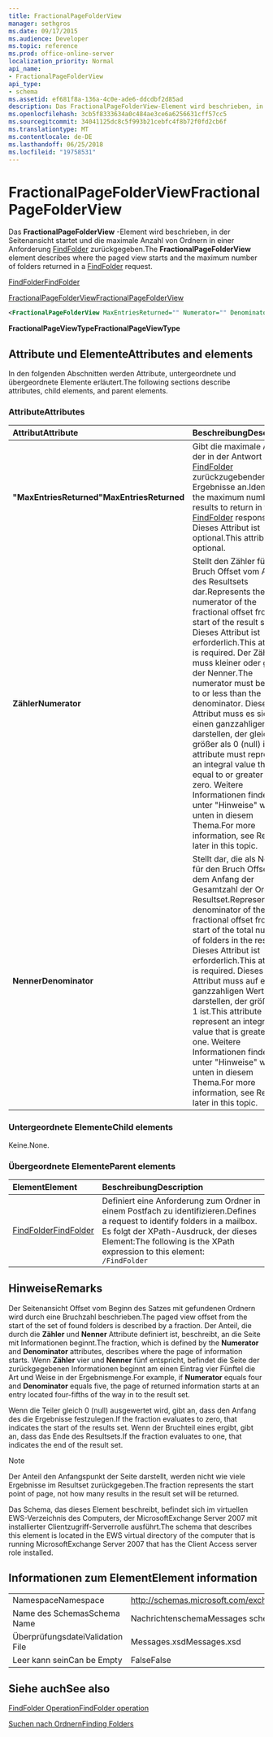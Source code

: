```yaml
---
title: FractionalPageFolderView
manager: sethgros
ms.date: 09/17/2015
ms.audience: Developer
ms.topic: reference
ms.prod: office-online-server
localization_priority: Normal
api_name:
- FractionalPageFolderView
api_type:
- schema
ms.assetid: ef681f8a-136a-4c0e-ade6-ddcdbf2d85ad
description: Das FractionalPageFolderView-Element wird beschrieben, in der Seitenansicht startet und die maximale Anzahl von Ordnern in einer Anforderung FindFolder zurückgegeben.
ms.openlocfilehash: 3cb5f8333634a0c484ae3ce6a6256631cff57cc5
ms.sourcegitcommit: 34041125dc8c5f993b21cebfc4f8b72f0fd2cb6f
ms.translationtype: MT
ms.contentlocale: de-DE
ms.lasthandoff: 06/25/2018
ms.locfileid: "19758531"
---
```

# <a name="fractionalpagefolderview"></a><span data-ttu-id="4ddee-103">FractionalPageFolderView</span><span class="sxs-lookup"><span data-stu-id="4ddee-103">FractionalPageFolderView</span></span>

<span data-ttu-id="4ddee-104">Das **FractionalPageFolderView** -Element wird beschrieben, in der Seitenansicht startet und die maximale Anzahl von Ordnern in einer Anforderung [FindFolder](findfolder.md) zurückgegeben.</span><span class="sxs-lookup"><span data-stu-id="4ddee-104">The **FractionalPageFolderView** element describes where the paged view starts and the maximum number of folders returned in a [FindFolder](findfolder.md) request.</span></span> 
  
[<span data-ttu-id="4ddee-105">FindFolder</span><span class="sxs-lookup"><span data-stu-id="4ddee-105">FindFolder</span></span>](findfolder.md)
  
[<span data-ttu-id="4ddee-106">FractionalPageFolderView</span><span class="sxs-lookup"><span data-stu-id="4ddee-106">FractionalPageFolderView</span></span>](fractionalpagefolderview.md)
  
```xml
<FractionalPageFolderView MaxEntriesReturned="" Numerator="" Denominator=""/>
```

 <span data-ttu-id="4ddee-107">**FractionalPageViewType**</span><span class="sxs-lookup"><span data-stu-id="4ddee-107">**FractionalPageViewType**</span></span>
## <a name="attributes-and-elements"></a><span data-ttu-id="4ddee-108">Attribute und Elemente</span><span class="sxs-lookup"><span data-stu-id="4ddee-108">Attributes and elements</span></span>

<span data-ttu-id="4ddee-109">In den folgenden Abschnitten werden Attribute, untergeordnete und übergeordnete Elemente erläutert.</span><span class="sxs-lookup"><span data-stu-id="4ddee-109">The following sections describe attributes, child elements, and parent elements.</span></span>
  
### <a name="attributes"></a><span data-ttu-id="4ddee-110">Attribute</span><span class="sxs-lookup"><span data-stu-id="4ddee-110">Attributes</span></span>

|<span data-ttu-id="4ddee-111">**Attribut**</span><span class="sxs-lookup"><span data-stu-id="4ddee-111">**Attribute**</span></span>|<span data-ttu-id="4ddee-112">**Beschreibung**</span><span class="sxs-lookup"><span data-stu-id="4ddee-112">**Description**</span></span>|
|:-----|:-----|
|<span data-ttu-id="4ddee-113">**"MaxEntriesReturned"**</span><span class="sxs-lookup"><span data-stu-id="4ddee-113">**MaxEntriesReturned**</span></span> <br/> |<span data-ttu-id="4ddee-114">Gibt die maximale Anzahl der in der Antwort [FindFolder](findfolder.md) zurückzugebender Ergebnisse an.</span><span class="sxs-lookup"><span data-stu-id="4ddee-114">Identifies the maximum number of results to return in the [FindFolder](findfolder.md) response.</span></span> <span data-ttu-id="4ddee-115">Dieses Attribut ist optional.</span><span class="sxs-lookup"><span data-stu-id="4ddee-115">This attribute is optional.</span></span>  <br/> |
|<span data-ttu-id="4ddee-116">**Zähler**</span><span class="sxs-lookup"><span data-stu-id="4ddee-116">**Numerator**</span></span> <br/> |<span data-ttu-id="4ddee-117">Stellt den Zähler für den Bruch Offset vom Anfang des Resultsets dar.</span><span class="sxs-lookup"><span data-stu-id="4ddee-117">Represents the numerator of the fractional offset from the start of the result set.</span></span> <span data-ttu-id="4ddee-118">Dieses Attribut ist erforderlich.</span><span class="sxs-lookup"><span data-stu-id="4ddee-118">This attribute is required.</span></span> <span data-ttu-id="4ddee-119">Der Zähler muss kleiner oder gleich der Nenner.</span><span class="sxs-lookup"><span data-stu-id="4ddee-119">The numerator must be equal to or less than the denominator.</span></span> <span data-ttu-id="4ddee-120">Dieses Attribut muss es sich um einen ganzzahligen Wert darstellen, der gleich oder größer als 0 (null) ist.</span><span class="sxs-lookup"><span data-stu-id="4ddee-120">This attribute must represent an integral value that is equal to or greater than zero.</span></span> <span data-ttu-id="4ddee-121">Weitere Informationen finden Sie unter "Hinweise" weiter unten in diesem Thema.</span><span class="sxs-lookup"><span data-stu-id="4ddee-121">For more information, see Remarks later in this topic.</span></span>  <br/> |
|<span data-ttu-id="4ddee-122">**Nenner**</span><span class="sxs-lookup"><span data-stu-id="4ddee-122">**Denominator**</span></span> <br/> |<span data-ttu-id="4ddee-123">Stellt dar, die als Nenner für den Bruch Offset ab dem Anfang der Gesamtzahl der Ordner im Resultset.</span><span class="sxs-lookup"><span data-stu-id="4ddee-123">Represents the denominator of the fractional offset from the start of the total number of folders in the result set.</span></span> <span data-ttu-id="4ddee-124">Dieses Attribut ist erforderlich.</span><span class="sxs-lookup"><span data-stu-id="4ddee-124">This attribute is required.</span></span> <span data-ttu-id="4ddee-125">Dieses Attribut muss auf einen ganzzahligen Wert darstellen, der größer als 1 ist.</span><span class="sxs-lookup"><span data-stu-id="4ddee-125">This attribute must represent an integral value that is greater than one.</span></span> <span data-ttu-id="4ddee-126">Weitere Informationen finden Sie unter "Hinweise" weiter unten in diesem Thema.</span><span class="sxs-lookup"><span data-stu-id="4ddee-126">For more information, see Remarks later in this topic.</span></span>  <br/> |
   
### <a name="child-elements"></a><span data-ttu-id="4ddee-127">Untergeordnete Elemente</span><span class="sxs-lookup"><span data-stu-id="4ddee-127">Child elements</span></span>

<span data-ttu-id="4ddee-128">Keine.</span><span class="sxs-lookup"><span data-stu-id="4ddee-128">None.</span></span>
  
### <a name="parent-elements"></a><span data-ttu-id="4ddee-129">Übergeordnete Elemente</span><span class="sxs-lookup"><span data-stu-id="4ddee-129">Parent elements</span></span>

|<span data-ttu-id="4ddee-130">**Element**</span><span class="sxs-lookup"><span data-stu-id="4ddee-130">**Element**</span></span>|<span data-ttu-id="4ddee-131">**Beschreibung**</span><span class="sxs-lookup"><span data-stu-id="4ddee-131">**Description**</span></span>|
|:-----|:-----|
|[<span data-ttu-id="4ddee-132">FindFolder</span><span class="sxs-lookup"><span data-stu-id="4ddee-132">FindFolder</span></span>](findfolder.md) <br/> |<span data-ttu-id="4ddee-133">Definiert eine Anforderung zum Ordner in einem Postfach zu identifizieren.</span><span class="sxs-lookup"><span data-stu-id="4ddee-133">Defines a request to identify folders in a mailbox.</span></span>  <br/> <span data-ttu-id="4ddee-134">Es folgt der XPath-Ausdruck, der dieses Element:</span><span class="sxs-lookup"><span data-stu-id="4ddee-134">The following is the XPath expression to this element:</span></span>  <br/>  `/FindFolder` <br/> |
   
## <a name="remarks"></a><span data-ttu-id="4ddee-135">Hinweise</span><span class="sxs-lookup"><span data-stu-id="4ddee-135">Remarks</span></span>

<span data-ttu-id="4ddee-136">Der Seitenansicht Offset vom Beginn des Satzes mit gefundenen Ordnern wird durch eine Bruchzahl beschrieben.</span><span class="sxs-lookup"><span data-stu-id="4ddee-136">The paged view offset from the start of the set of found folders is described by a fraction.</span></span> <span data-ttu-id="4ddee-137">Der Anteil, die durch die **Zähler** und **Nenner** Attribute definiert ist, beschreibt, an die Seite mit Informationen beginnt.</span><span class="sxs-lookup"><span data-stu-id="4ddee-137">The fraction, which is defined by the **Numerator** and **Denominator** attributes, describes where the page of information starts.</span></span> <span data-ttu-id="4ddee-138">Wenn **Zähler** vier und **Nenner** fünf entspricht, befindet die Seite der zurückgegebenen Informationen beginnt am einen Eintrag vier Fünftel die Art und Weise in der Ergebnismenge.</span><span class="sxs-lookup"><span data-stu-id="4ddee-138">For example, if **Numerator** equals four and **Denominator** equals five, the page of returned information starts at an entry located four-fifths of the way in to the result set.</span></span> 
  
<span data-ttu-id="4ddee-139">Wenn die Teiler gleich 0 (null) ausgewertet wird, gibt an, dass den Anfang des die Ergebnisse festzulegen.</span><span class="sxs-lookup"><span data-stu-id="4ddee-139">If the fraction evaluates to zero, that indicates the start of the results set.</span></span> <span data-ttu-id="4ddee-140">Wenn der Bruchteil eines ergibt, gibt an, dass das Ende des Resultsets.</span><span class="sxs-lookup"><span data-stu-id="4ddee-140">If the fraction evaluates to one, that indicates the end of the result set.</span></span>
  
> [!NOTE]
> <span data-ttu-id="4ddee-141">Der Anteil den Anfangspunkt der Seite darstellt, werden nicht wie viele Ergebnisse im Resultset zurückgegeben.</span><span class="sxs-lookup"><span data-stu-id="4ddee-141">The fraction represents the start point of page, not how many results in the result set will be returned.</span></span> 
  
<span data-ttu-id="4ddee-142">Das Schema, das dieses Element beschreibt, befindet sich im virtuellen EWS-Verzeichnis des Computers, der MicrosoftExchange Server 2007 mit installierter Clientzugriff-Serverrolle ausführt.</span><span class="sxs-lookup"><span data-stu-id="4ddee-142">The schema that describes this element is located in the EWS virtual directory of the computer that is running MicrosoftExchange Server 2007 that has the Client Access server role installed.</span></span>
  
## <a name="element-information"></a><span data-ttu-id="4ddee-143">Informationen zum Element</span><span class="sxs-lookup"><span data-stu-id="4ddee-143">Element information</span></span>

|||
|:-----|:-----|
|<span data-ttu-id="4ddee-144">Namespace</span><span class="sxs-lookup"><span data-stu-id="4ddee-144">Namespace</span></span>  <br/> |http://schemas.microsoft.com/exchange/services/2006/messages  <br/> |
|<span data-ttu-id="4ddee-145">Name des Schemas</span><span class="sxs-lookup"><span data-stu-id="4ddee-145">Schema Name</span></span>  <br/> |<span data-ttu-id="4ddee-146">Nachrichtenschema</span><span class="sxs-lookup"><span data-stu-id="4ddee-146">Messages schema</span></span>  <br/> |
|<span data-ttu-id="4ddee-147">Überprüfungsdatei</span><span class="sxs-lookup"><span data-stu-id="4ddee-147">Validation File</span></span>  <br/> |<span data-ttu-id="4ddee-148">Messages.xsd</span><span class="sxs-lookup"><span data-stu-id="4ddee-148">Messages.xsd</span></span>  <br/> |
|<span data-ttu-id="4ddee-149">Leer kann sein</span><span class="sxs-lookup"><span data-stu-id="4ddee-149">Can be Empty</span></span>  <br/> |<span data-ttu-id="4ddee-150">False</span><span class="sxs-lookup"><span data-stu-id="4ddee-150">False</span></span>  <br/> |
   
## <a name="see-also"></a><span data-ttu-id="4ddee-151">Siehe auch</span><span class="sxs-lookup"><span data-stu-id="4ddee-151">See also</span></span>



[<span data-ttu-id="4ddee-152">FindFolder Operation</span><span class="sxs-lookup"><span data-stu-id="4ddee-152">FindFolder operation</span></span>](findfolder-operation.md)


[<span data-ttu-id="4ddee-153">Suchen nach Ordnern</span><span class="sxs-lookup"><span data-stu-id="4ddee-153">Finding Folders</span></span>](http://msdn.microsoft.com/library/9124d868-017a-43f0-b915-5c0082cacec9%28Office.15%29.aspx)

